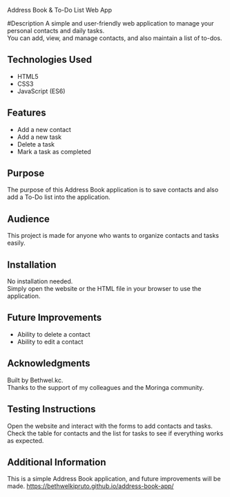 Address Book & To-Do List Web App

#Description
A simple and user-friendly web application to manage your personal contacts and daily tasks.  
You can add, view, and manage contacts, and also maintain a list of to-dos.

## Technologies Used
- HTML5
- CSS3
- JavaScript (ES6)

## Features
- Add a new contact
- Add a new task
- Delete a task
- Mark a task as completed

## Purpose
The purpose of this Address Book application is to save contacts and also add a To-Do list into the application.

## Audience
This project is made for anyone who wants to organize contacts and tasks easily.

## Installation
No installation needed.  
Simply open the website or the HTML file in your browser to use the application.

## Future Improvements
- Ability to delete a contact
- Ability to edit a contact

## Acknowledgments
Built by Bethwel.kc.  
Thanks to the support of my colleagues and the Moringa community.

## Testing Instructions
Open the website and interact with the forms to add contacts and tasks.  
Check the table for contacts and the list for tasks to see if everything works as expected.

## Additional Information
This is a simple Address Book application, and future improvements will be made.
https://bethwelkipruto.github.io/address-book-app/
